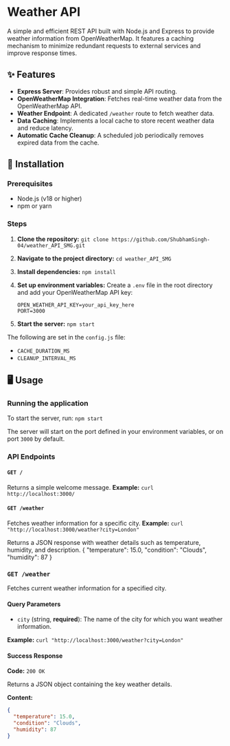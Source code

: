 # Weather API

A simple and efficient REST API built with Node.js and Express to provide weather information from OpenWeatherMap. It features a caching mechanism to minimize redundant requests to external services and improve response times.

## ✨ Features

- **Express Server**: Provides robust and simple API routing.
- **OpenWeatherMap Integration**: Fetches real-time weather data from the OpenWeatherMap API.
- **Weather Endpoint**: A dedicated `/weather` route to fetch weather data.
- **Data Caching**: Implements a local cache to store recent weather data and reduce latency.
- **Automatic Cache Cleanup**: A scheduled job periodically removes expired data from the cache.

## 🚀 Installation

### Prerequisites

- Node.js (v18 or higher)
- npm or yarn

### Steps

1.  **Clone the repository:**
    `git clone https://github.com/ShubhamSingh-04/weather_API_SMG.git`

2.  **Navigate to the project directory:**
    `cd weather_API_SMG`

3.  **Install dependencies:**
    `npm install`

4.  **Set up environment variables:**
    Create a `.env` file in the root directory and add your OpenWeatherMap API key:
    ```
    OPEN_WEATHER_API_KEY=your_api_key_here
    PORT=3000
    ```
5.  **Start the server:**
    `npm start`

The following are set in the `config.js` file:

- `CACHE_DURATION_MS`
- `CLEANUP_INTERVAL_MS`

## 🖥️ Usage

### Running the application

To start the server, run: `npm start`

The server will start on the port defined in your environment variables, or on port `3000` by default.

### API Endpoints

#### `GET /`

Returns a simple welcome message.
**Example:** `curl http://localhost:3000/`

#### `GET /weather`

Fetches weather information for a specific city.
**Example:** `curl "http://localhost:3000/weather?city=London"`

Returns a JSON response with weather details such as temperature, humidity, and description.
{
"temperature": 15.0,
"condition": "Clouds",
"humidity": 87
}

### `GET /weather`

Fetches current weather information for a specified city.

#### Query Parameters

- `city` (string, **required**): The name of the city for which you want weather information.

**Example:** `curl "http://localhost:3000/weather?city=London"`

#### Success Response

**Code:** `200 OK`

Returns a JSON object containing the key weather details.

**Content:**

```json
{
  "temperature": 15.0,
  "condition": "Clouds",
  "humidity": 87
}
```

